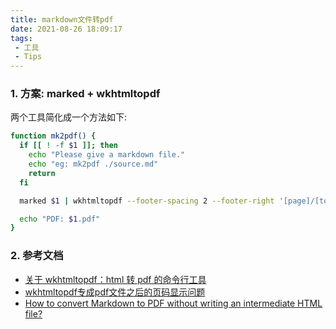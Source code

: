 ```yaml
---
title: markdown文件转pdf
date: 2021-08-26 18:09:17
tags:
 - 工具
 - Tips
---
```


### 1. 方案: marked + wkhtmltopdf

两个工具简化成一个方法如下:
```bash
function mk2pdf() {
  if [[ ! -f $1 ]]; then
    echo "Please give a markdown file."
    echo "eg: mk2pdf ./source.md"
    return
  fi

  marked $1 | wkhtmltopdf --footer-spacing 2 --footer-right '[page]/[topage]' --footer-line --footer-font-size 10 --footer-center 'Generate by Jimmy' --quiet --encoding utf-8  - "$1.pdf"

  echo "PDF: $1.pdf"
}
```

### 2. 参考文档
- [关于 wkhtmltopdf：html 转 pdf 的命令行工具](https://segmentfault.com/a/1190000018988358)
- [wkhtmltopdf专成pdf文件之后的页码显示问题](https://www.codeleading.com/article/2798190256/)
- [How to convert Markdown to PDF without writing an intermediate HTML file?](https://stackoverflow.com/questions/60458709/how-to-convert-markdown-to-pdf-without-writing-an-intermediate-html-file)